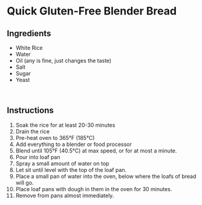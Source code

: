 # Quick Gluten-Free Blender Bread
Ingredients
---

 - White Rice
 - Water 
 - Oil (any is fine, just changes the taste)
 - Salt
 - Sugar
 - Yeast

</br>

Instructions
---
 1. Soak the rice for at least 20-30 minutes
 2. Drain the rice
 3. Pre-heat oven to 365°F (185°C)
 4. Add everything to a blender or food processor
 5. Blend until 105°F (40.5°C) at max speed, or for at most a minute.
 6. Pour into loaf pan
 7. Spray a small amount of water on top
 8. Let sit until level with the top of the loaf pan.
 9. Place a small pan of water into the oven, below where the loafs of bread will go.
 10. Place loaf pans with dough in them in the oven for 30 minutes.
 11. Remove from pans almost immediately.
